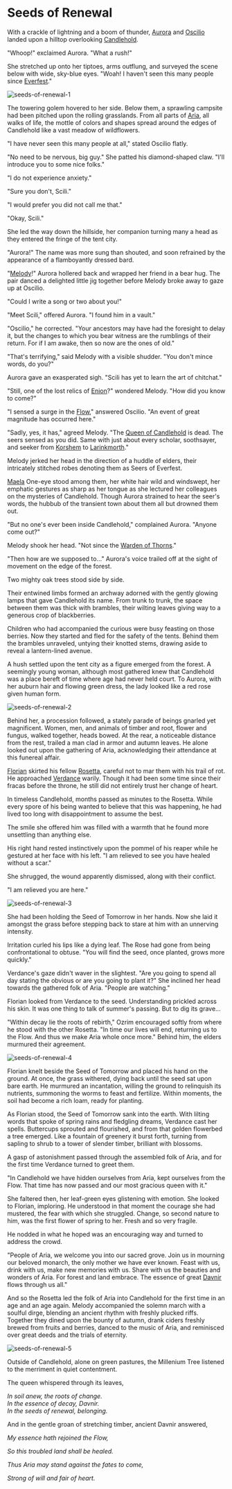 # Seeds of Renewal

With a crackle of lightning and a boom of thunder, [Aurora](../../heroes-of-rathe/aurora-about.md) and [Oscilio](../../heroes-of-rathe/oscilio-about.md) landed upon a hilltop overlooking [Candlehold](../../regions/rathe/aria/the-land-of-legends.md#candlehold).

"Whoop!" exclaimed Aurora. "What a rush!"

She stretched up onto her tiptoes, arms outflung, and surveyed the scene below with wide, sky-blue eyes. "Woah! I haven't seen this many people since [Everfest](../../regions/rathe/aria/people-of-aria.md#the-everfest-carnival)."

<img src="https://d2hl7maqck52px.cloudfront.net/main-story/16-rosetta/seeds-of-renewal-1.webp" alt="seeds-of-renewal-1" class="center" />

The towering golem hovered to her side. Below them, a sprawling campsite had been pitched upon the rolling grasslands. From all parts of [Aria](../../regions/rathe/aria/aria.md), all walks of life, the mottle of colors and shapes spread around the edges of Candlehold like a vast meadow of wildflowers.

"I have never seen this many people at all," stated Oscilio flatly.

"No need to be nervous, big guy." She patted his diamond-shaped claw. "I'll introduce you to some nice folks."

"I do not experience anxiety."

"Sure you don't, Scili."

"I would prefer you did not call me that."

"Okay, Scili."

She led the way down the hillside, her companion turning many a head as they entered the fringe of the tent city.

"Aurora!" The name was more sung than shouted, and soon refrained by the appearance of a flamboyantly dressed bard.

"[Melody](../../heroes-of-rathe/melody-about.md)!" Aurora hollered back and wrapped her friend in a bear hug. The pair danced a delighted little jig together before Melody broke away to gaze up at Oscilio.

"Could I write a song or two about you!"

"Meet Scili," offered Aurora. "I found him in a vault."

"Oscilio," he corrected. "Your ancestors may have had the foresight to delay it, but the changes to which you bear witness are the rumblings of their return. For if I am awake, then so now are the ones of old."

"That's terrifying," said Melody with a visible shudder. "You don't mince words, do you?"

Aurora gave an exasperated sigh. "Scili has yet to learn the art of chitchat."

"Still, one of the lost relics of [Enion](~Enion)?" wondered Melody. "How did you know to come?"

"I sensed a surge in the [Flow](../../regions/rathe/aria/a-true-sanctuary.md#the-flow)," answered Oscilio. "An event of great magnitude has occurred here."

"Sadly, yes, it has," agreed Melody. "The [Queen of Candlehold](../../regions/rathe/aria/the-land-of-legends.md) is dead. The seers sensed as you did. Same with just about every scholar, soothsayer, and seeker from [Korshem](../../regions/rathe/aria/a-true-sanctuary.md#the-korshem) to [Larinkmorth](../../regions/rathe/aria/a-true-sanctuary.md#larinkmorth)."

Melody jerked her head in the direction of a huddle of elders, their intricately stitched robes denoting them as Seers of Everfest.

[Maela](../../regions/rathe/aria/people-of-aria.md) One-eye stood among them, her white hair wild and windswept, her emphatic gestures as sharp as her tongue as she lectured her colleagues on the mysteries of Candlehold. Though Aurora strained to hear the seer's words, the hubbub of the transient town about them all but drowned them out.

"But no one's ever been inside Candlehold," complained Aurora. "Anyone come out?"

Melody shook her head. "Not since the [Warden of Thorns](../../heroes-of-rathe/briar-about.md)."

"Then how are we supposed to..." Aurora's voice trailed off at the sight of movement on the edge of the forest.

Two mighty oak trees stood side by side.

Their entwined limbs formed an archway adorned with the gently glowing lamps that gave Candlehold its name. From trunk to trunk, the space between them was thick with brambles, their wilting leaves giving way to a generous crop of blackberries.

Children who had accompanied the curious were busy feasting on those berries. Now they started and fled for the safety of the tents. Behind them the brambles unraveled, untying their knotted stems, drawing aside to reveal a lantern-lined avenue.

A hush settled upon the tent city as a figure emerged from the forest. A seemingly young woman, although most gathered knew that Candlehold was a place bereft of time where age had never held court. To Aurora, with her auburn hair and flowing green dress, the lady looked like a red rose given human form.

<img src="https://d2hl7maqck52px.cloudfront.net/main-story/16-rosetta/seeds-of-renewal-2.webp" alt="seeds-of-renewal-2" class="center" />

Behind her, a procession followed, a stately parade of beings gnarled yet magnificent. Women, men, and animals of timber and root, flower and fungus, walked together, heads bowed. At the rear, a noticeable distance from the rest, trailed a man clad in armor and autumn leaves. He alone looked out upon the gathering of Aria, acknowledging their attendance at this funereal affair.

[Florian](../../heroes-of-rathe/florian-about.md) skirted his fellow [Rosetta](~Rosetta), careful not to mar them with his trail of rot. He approached [Verdance](../../heroes-of-rathe/verdance-about.md) warily. Though it had been some time since their fracas before the throne, he still did not entirely trust her change of heart.

In timeless Candlehold, months passed as minutes to the Rosetta. While every spore of his being wanted to believe that this was happening, he had lived too long with disappointment to assume the best.

The smile she offered him was filled with a warmth that he found more unsettling than anything else.

His right hand rested instinctively upon the pommel of his reaper while he gestured at her face with his left. "I am relieved to see you have healed without a scar."

She shrugged, the wound apparently dismissed, along with their conflict.

"I am relieved you are here."

<img src="https://d2hl7maqck52px.cloudfront.net/main-story/16-rosetta/seeds-of-renewal-3.webp" alt="seeds-of-renewal-3" class="center" />

She had been holding the Seed of Tomorrow in her hands. Now she laid it amongst the grass before stepping back to stare at him with an unnerving intensity.

Irritation curled his lips like a dying leaf. The Rose had gone from being confrontational to obtuse. "You will find the seed, once planted, grows more quickly."

Verdance's gaze didn't waver in the slightest. "Are you going to spend all day stating the obvious or are you going to plant it?" She inclined her head towards the gathered folk of Aria. "People are watching."

Florian looked from Verdance to the seed. Understanding prickled across his skin. It was one thing to talk of summer's passing. But to dig its grave...

"Within decay lie the roots of rebirth," Ozrim encouraged softly from where he stood with the other Rosetta. "In time our lives will end, returning us to the Flow. And thus we make Aria whole once more." Behind him, the elders murmured their agreement.

<img src="https://d2hl7maqck52px.cloudfront.net/main-story/16-rosetta/seeds-of-renewal-4.webp" alt="seeds-of-renewal-4" class="center" />

Florian knelt beside the Seed of Tomorrow and placed his hand on the ground. At once, the grass withered, dying back until the seed sat upon bare earth. He murmured an incantation, willing the ground to relinquish its nutrients, summoning the worms to feast and fertilize. Within moments, the soil had become a rich loam, ready for planting.

As Florian stood, the Seed of Tomorrow sank into the earth. With lilting words that spoke of spring rains and fledgling dreams, Verdance cast her spells. Buttercups sprouted and flourished, and from that golden flowerbed a tree emerged. Like a fountain of greenery it burst forth, turning from sapling to shrub to a tower of slender timber, brilliant with blossoms.

A gasp of astonishment passed through the assembled folk of Aria, and for the first time Verdance turned to greet them.

"In Candlehold we have hidden ourselves from Aria, kept ourselves from the Flow. That time has now passed and our most gracious queen with it."

She faltered then, her leaf-green eyes glistening with emotion. She looked to Florian, imploring. He understood in that moment the courage she had mustered, the fear with which she struggled. Change, so second nature to him, was the first flower of spring to her. Fresh and so very fragile.

He nodded in what he hoped was an encouraging way and turned to address the crowd.

"People of Aria, we welcome you into our sacred grove. Join us in mourning our beloved monarch, the only mother we have ever known. Feast with us, drink with us, make new memories with us. Share with us the beauties and wonders of Aria. For forest and land embrace. The essence of great [Davnir](~Davnir) flows through us all."

And so the Rosetta led the folk of Aria into Candlehold for the first time in an age and an age again. Melody accompanied the solemn march with a soulful dirge, blending an ancient rhythm with freshly plucked riffs. Together they dined upon the bounty of autumn, drank ciders freshly brewed from fruits and berries, danced to the music of Aria, and reminisced over great deeds and the trials of eternity.

<img src="https://d2hl7maqck52px.cloudfront.net/main-story/16-rosetta/seeds-of-renewal-5.webp" alt="seeds-of-renewal-5" class="center" />

Outside of Candlehold, alone on green pastures, the Millenium Tree listened to the merriment in quiet contentment.

The queen whispered through its leaves,

_In soil anew, the roots of change._<br>
_In the essence of decay, Davnir._<br>
_In the seeds of renewal, belonging._

And in the gentle groan of stretching timber, ancient Davnir answered,

_My essence hath rejoined the Flow,_

_So this troubled land shall be healed._

_Thus Aria may stand against the fates to come,_

_Strong of will and fair of heart._
